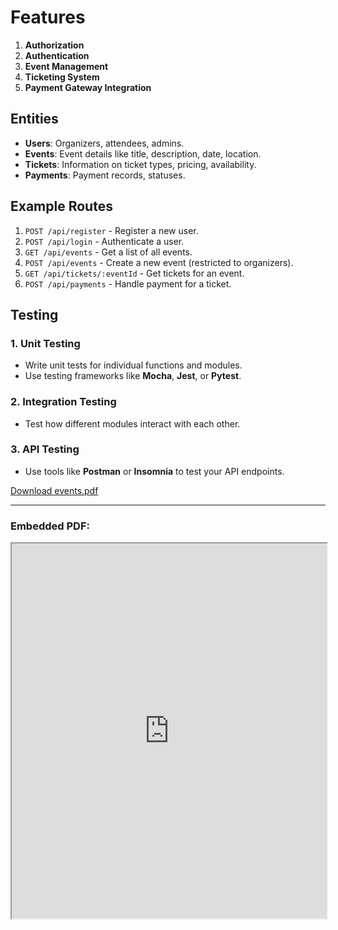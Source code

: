 # Features

1. **Authorization**
2. **Authentication**
3. **Event Management**
4. **Ticketing System**
5. **Payment Gateway Integration**

## Entities

- **Users**: Organizers, attendees, admins.
- **Events**: Event details like title, description, date, location.
- **Tickets**: Information on ticket types, pricing, availability.
- **Payments**: Payment records, statuses.

## Example Routes

1. `POST /api/register` - Register a new user.
2. `POST /api/login` - Authenticate a user.
3. `GET /api/events` - Get a list of all events.
4. `POST /api/events` - Create a new event (restricted to organizers).
5. `GET /api/tickets/:eventId` - Get tickets for an event.
6. `POST /api/payments` - Handle payment for a ticket.

## Testing

### 1. Unit Testing
- Write unit tests for individual functions and modules.
- Use testing frameworks like **Mocha**, **Jest**, or **Pytest**.

### 2. Integration Testing
- Test how different modules interact with each other.

### 3. API Testing
- Use tools like **Postman** or **Insomnia** to test your API endpoints.

[Download events.pdf](https://github.com/user-attachments/files/16923283/events.pdf)

---

### Embedded PDF:

<iframe src="https://github.com/user-attachments/files/16923283/events.pdf" width="100%" height="600px">
    <p>Your browser does not support iframes. You can download the PDF <a href="https://github.com/user-attachments/files/16923283/events.pdf">here</a>.</p>
</iframe>
